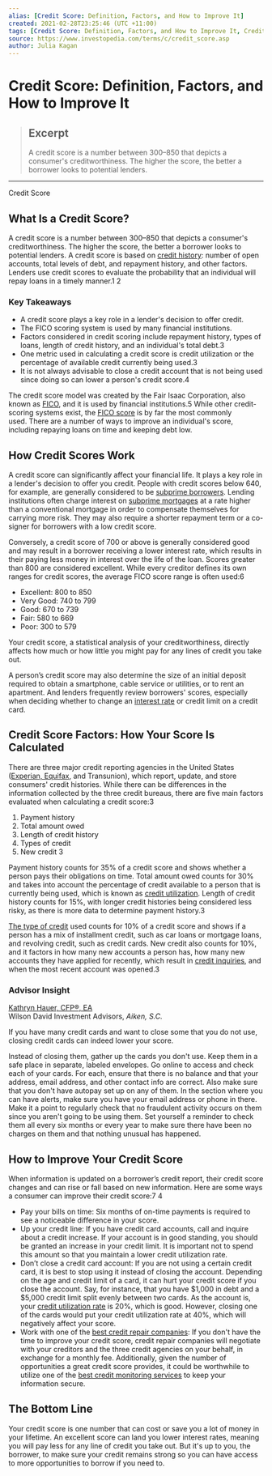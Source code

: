 ```yaml
---
alias: [Credit Score: Definition, Factors, and How to Improve It]
created: 2021-02-28T23:25:46 (UTC +11:00)
tags: [Credit Score: Definition, Factors, and How to Improve It, Credit Score]
source: https://www.investopedia.com/terms/c/credit_score.asp
author: Julia Kagan
---
```


# Credit Score: Definition, Factors, and How to Improve It

> ## Excerpt
> A credit score is a number between 300–850 that depicts a consumer's creditworthiness. The higher the score, the better a borrower looks to potential lenders.

---

Credit Score
## What Is a Credit Score?

A credit score is a number between 300–850 that depicts a consumer's creditworthiness. The higher the score, the better a borrower looks to potential lenders. A credit score is based on [credit history](https://www.investopedia.com/terms/c/credit-history.asp): number of open accounts, total levels of debt, and repayment history, and other factors. Lenders use credit scores to evaluate the probability that an individual will repay loans in a timely manner.1 2

### Key Takeaways

-   A credit score plays a key role in a lender's decision to offer credit.
-   The FICO scoring system is used by many financial institutions.
-   Factors considered in credit scoring include repayment history, types of loans, length of credit history, and an individual's total debt.3
-   One metric used in calculating a credit score is credit utilization or the percentage of available credit currently being used.3 
-   It is not always advisable to close a credit account that is not being used since doing so can lower a person's credit score.4

The credit score model was created by the Fair Isaac Corporation, also known as [FICO](https://www.investopedia.com/terms/f/fico-fair-isaac.asp), and it is used by financial institutions.5 While other credit-scoring systems exist, the [FICO score](https://www.investopedia.com/terms/f/ficoscore.asp) is by far the most commonly used. There are a number of ways to improve an individual's score, including repaying loans on time and keeping debt low. 

## How Credit Scores Work

A credit score can significantly affect your financial life. It plays a key role in a lender's decision to offer you credit. People with credit scores below 640, for example, are generally considered to be [subprime borrowers](https://www.investopedia.com/terms/s/subprime-borrower.asp). Lending institutions often charge interest on [subprime mortgages](https://www.investopedia.com/terms/s/subprime_mortgage.asp) at a rate higher than a conventional mortgage in order to compensate themselves for carrying more risk. They may also require a shorter repayment term or a co-signer for borrowers with a low credit score.

Conversely, a credit score of 700 or above is generally considered good and may result in a borrower receiving a lower interest rate, which results in their paying less money in interest over the life of the loan. Scores greater than 800 are considered excellent. While every creditor defines its own ranges for credit scores, the average FICO score range is often used:6

-   Excellent: 800 to 850
-   Very Good: 740 to 799
-   Good: 670 to 739
-   Fair: 580 to 669
-   Poor: 300 to 579

Your credit score, a statistical analysis of your creditworthiness, directly affects how much or how little you might pay for any lines of credit you take out.

A person’s credit score may also determine the size of an initial deposit required to obtain a smartphone, cable service or utilities, or to rent an apartment. And lenders frequently review borrowers' scores, especially when deciding whether to change an [interest rate](https://www.investopedia.com/terms/i/interestrate.asp) or credit limit on a credit card. 

## Credit Score Factors: How Your Score Is Calculated

There are three major credit reporting agencies in the United States ([Experian, Equifax](https://www.investopedia.com/investing/experian-vs-equifax/), and Transunion), which report, update, and store consumers' credit histories. While there can be differences in the information collected by the three credit bureaus, there are five main factors evaluated when calculating a credit score:3

1.  Payment history
2.  Total amount owed
3.  Length of credit history
4.  Types of credit
5.  New credit 3

Payment history counts for 35% of a credit score and shows whether a person pays their obligations on time. Total amount owed counts for 30% and takes into account the percentage of credit available to a person that is currently being used, which is known as [credit utilization](https://www.investopedia.com/terms/c/credit-utilization-rate.asp). Length of credit history counts for 15%, with longer credit histories being considered less risky, as there is more data to determine payment history.3

[The type of credit](https://www.investopedia.com/articles/pf/07/loan_types.asp) used counts for 10% of a credit score and shows if a person has a mix of installment credit, such as car loans or mortgage loans, and revolving credit, such as credit cards. New credit also counts for 10%, and it factors in how many new accounts a person has, how many new accounts they have applied for recently, which result in [credit inquiries](https://www.investopedia.com/terms/c/credit-inquiry.asp), and when the most recent account was opened.3

### Advisor Insight

[Kathryn Hauer, CFP®, EA](https://www.investopedia.com/kathryn-hauer-4692609)  
Wilson David Investment Advisors, _Aiken, S.C._

If you have many credit cards and want to close some that you do not use, closing credit cards can indeed lower your score.

Instead of closing them, gather up the cards you don't use. Keep them in a safe place in separate, labeled envelopes. Go online to access and check each of your cards. For each, ensure that there is no balance and that your address, email address, and other contact info are correct. Also make sure that you don't have autopay set up on any of them. In the section where you can have alerts, make sure you have your email address or phone in there. Make it a point to regularly check that no fraudulent activity occurs on them since you aren't going to be using them. Set yourself a reminder to check them all every six months or every year to make sure there have been no charges on them and that nothing unusual has happened.

## How to Improve Your Credit Score

When information is updated on a borrower’s credit report, their credit score changes and can rise or fall based on new information. Here are some ways a consumer can improve their credit score:7 4

-   Pay your bills on time: Six months of on-time payments is required to see a noticeable difference in your score. 
-   Up your credit line: If you have credit card accounts, call and inquire about a credit increase. If your account is in good standing, you should be granted an increase in your credit limit. It is important not to spend this amount so that you maintain a lower credit utilization rate.
-   Don’t close a credit card account: If you are not using a certain credit card, it is best to stop using it instead of closing the account. Depending on the age and credit limit of a card, it can hurt your credit score if you close the account. Say, for instance, that you have $1,000 in debt and a $5,000 credit limit split evenly between two cards. As the account is, your [credit utilization rate](https://www.investopedia.com/terms/c/credit-utilization-rate.asp) is 20%, which is good. However, closing one of the cards would put your credit utilization rate at 40%, which will negatively affect your score.
-   Work with one of the [best credit repair companies](https://www.investopedia.com/best-credit-repair-companies-4843898): If you don't have the time to improve your credit score, credit repair companies will negotiate with your creditors and the three credit agencies on your behalf, in exchange for a monthly fee. Additionally, given the number of opportunities a great credit score provides, it could be worthwhile to utilize one of the [best credit monitoring services](https://www.investopedia.com/best-credit-monitoring-services-4846982) to keep your information secure.

## The Bottom Line

Your credit score is one number that can cost or save you a lot of money in your lifetime. An excellent score can land you lower interest rates, meaning you will pay less for any line of credit you take out. But it's up to you, the borrower, to make sure your credit remains strong so you can have access to more opportunities to borrow if you need to.
